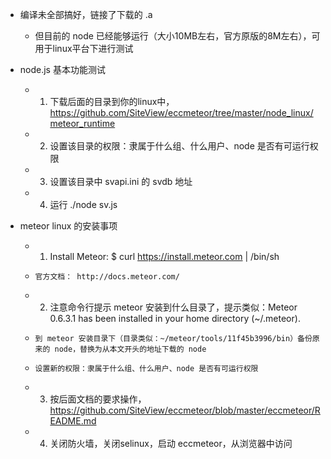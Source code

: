 
* 编译未全部搞好，链接了下载的 .a 
  * 但目前的 node 已经能够运行（大小10MB左右，官方原版的8M左右），可用于linux平台下进行测试


* node.js 基本功能测试
  * 1.	下载后面的目录到你的linux中，https://github.com/SiteView/eccmeteor/tree/master/node_linux/meteor_runtime
  * 2.	设置该目录的权限：隶属于什么组、什么用户、node 是否有可运行权限
  * 3.	设置该目录中 svapi.ini 的 svdb 地址
  * 4.	运行 ./node sv.js


* meteor linux 的安装事项
  * 1. 	Install Meteor: $ curl https://install.meteor.com | /bin/sh
  * 	官方文档： http://docs.meteor.com/ 
  * 2. 	注意命令行提示 meteor 安装到什么目录了，提示类似：Meteor 0.6.3.1 has been installed in your home directory (~/.meteor).
  * 	到 meteor 安装目录下（目录类似：~/meteor/tools/11f45b3996/bin）备份原来的 node，替换为从本文开头的地址下载的 node
  * 	设置新的权限：隶属于什么组、什么用户、node 是否有可运行权限
  * 3.	按后面文档的要求操作，https://github.com/SiteView/eccmeteor/blob/master/eccmeteor/README.md	
  * 4.	关闭防火墙，关闭selinux，启动 eccmeteor，从浏览器中访问



